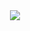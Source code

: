 <div id="header" align="center">
  <img src="https://media.giphy.com/media/hpa1Gw2ytRlKjTZ2cM/giphy.gif"/>
</div>
